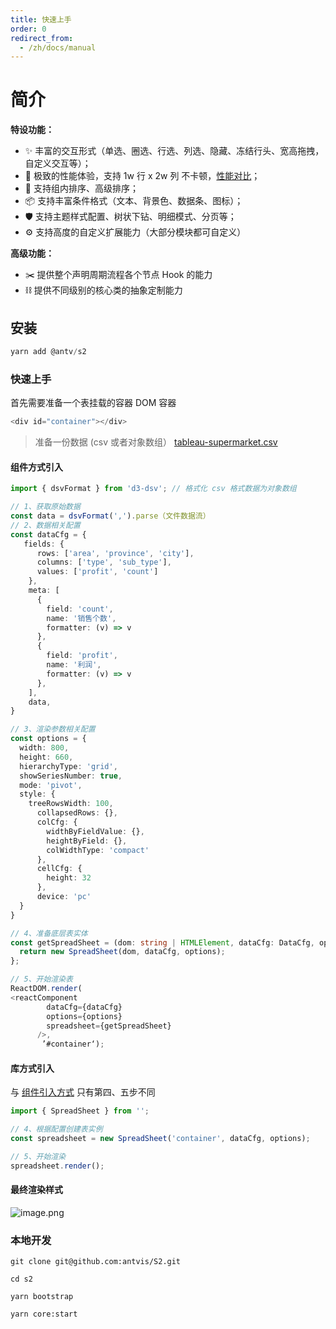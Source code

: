 ```yaml
---
title: 快速上手
order: 0
redirect_from:
  - /zh/docs/manual
---
```


# 简介

**特设功能：**

- ✨ 丰富的交互形式（单选、圈选、行选、列选、隐藏、冻结行头、宽高拖拽，自定义交互等）；
- 🌈 极致的性能体验，支持 1w 行 x 2w 列 不卡顿，[性能对比]()；
- 🎨 支持组内排序、高级排序；
- 📦 支持丰富条件格式（文本、背景色、数据条、图标）；
- 🛡 支持主题样式配置、树状下钻、明细模式、分页等；
- ⚙️ 支持高度的自定义扩展能力（大部分模块都可自定义）

**高级功能：**

- ✂️ 提供整个声明周期流程各个节点 Hook 的能力
- ⛓ 提供不同级别的核心类的抽象定制能力

## 安装

```typescript
yarn add @antv/s2
```

### 快速上手

首先需要准备一个表挂载的容器 DOM 容器

```typescript
<div id="container"></div>
```

> 准备一份数据 (csv 或者对象数组） [tableau-supermarket.csv]()

#### 组件方式引入

```typescript
import { dsvFormat } from 'd3-dsv'; // 格式化 csv 格式数据为对象数组

// 1、获取原始数据
const data = dsvFormat(',').parse（文件数据流）
// 2、数据相关配置
const dataCfg = {
   fields: {
      rows: ['area', 'province', 'city'],
      columns: ['type', 'sub_type'],
      values: ['profit', 'count']
    },
    meta: [
      {
        field: 'count',
        name: '销售个数',
        formatter: (v) => v
      },
      {
        field: 'profit',
        name: '利润',
        formatter: (v) => v
      },
    ],
    data,
}

// 3、渲染参数相关配置
const options = {
  width: 800,
  height: 660,
  hierarchyType: 'grid',
  showSeriesNumber: true,
  mode: 'pivot',
  style: {
    treeRowsWidth: 100,
      collapsedRows: {},
      colCfg: {
        widthByFieldValue: {},
        heightByField: {},
        colWidthType: 'compact'
      },
      cellCfg: {
        height: 32
      },
      device: 'pc'
  }
}

// 4、准备底层表实体
const getSpreadSheet = (dom: string | HTMLElement, dataCfg: DataCfg, options: SpreadsheetOptions) => {
  return new SpreadSheet(dom, dataCfg, options);
};

// 5、开始渲染表
ReactDOM.render(
<reactComponent
        dataCfg={dataCfg}
        options={options}
        spreadsheet={getSpreadSheet}
      />,
       ’#container‘);

```

#### 库方式引入

与 [组件引入方式](#UWOYd) 只有第四、五步不同

```typescript
import { SpreadSheet } from '';

// 4、根据配置创建表实例
const spreadsheet = new SpreadSheet('container', dataCfg, options);

// 5、开始渲染
spreadsheet.render();
```

#### 最终渲染样式

![image.png](https://intranetproxy.alipay.com/skylark/lark/0/2020/png/60482/1599481177077-35d79073-067f-480b-b7bb-205960225eae.png#align=left&display=inline&height=433&margin=%5Bobject%20Object%5D&name=image.png&originHeight=1082&originWidth=1748&size=188209&status=done&style=none&width=699)

### 本地开发

```shell
git clone git@github.com:antvis/S2.git

cd s2

yarn bootstrap

yarn core:start
```

